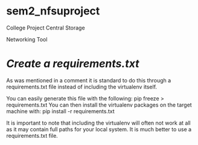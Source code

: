 # sem2_nfsuproject
College Project Central Storage

Networking Tool

# *Create a requirements.txt*
As was mentioned in a comment it is standard to do this through a requirements.txt file instead of including the virtualenv itself.

You can easily generate this file with the following: pip freeze > requirements.txt You can then install the virtualenv packages on the target machine with: pip install -r requirements.txt

It is important to note that including the virtualenv will often not work at all as it may contain full paths for your local system. It is much better to use a requirements.txt file.
